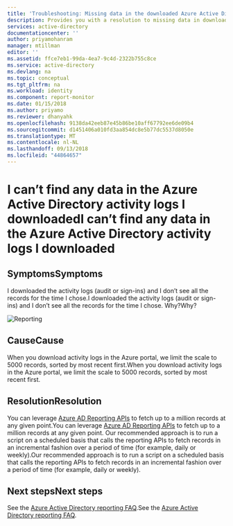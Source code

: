 ```yaml
---
title: 'Troubleshooting: Missing data in the downloaded Azure Active Directory activity logs | Microsoft Docs'
description: Provides you with a resolution to missing data in downloaded Azure Active Directory activity logs.
services: active-directory
documentationcenter: ''
author: priyamohanram
manager: mtillman
editor: ''
ms.assetid: ffce7eb1-99da-4ea7-9c4d-2322b755c8ce
ms.service: active-directory
ms.devlang: na
ms.topic: conceptual
ms.tgt_pltfrm: na
ms.workload: identity
ms.component: report-monitor
ms.date: 01/15/2018
ms.author: priyamo
ms.reviewer: dhanyahk
ms.openlocfilehash: 9138da42eeb87e45b86be10aff67792ee6de09b4
ms.sourcegitcommit: d1451406a010fd3aa854dc8e5b77dc5537d8050e
ms.translationtype: MT
ms.contentlocale: nl-NL
ms.lasthandoff: 09/13/2018
ms.locfileid: "44864657"
---
```

# <a name="i-cant-find-any-data-in-the-azure-active-directory-activity-logs-i-downloaded"></a><span data-ttu-id="ce0c4-103">I can’t find any data in the Azure Active Directory activity logs I downloaded</span><span class="sxs-lookup"><span data-stu-id="ce0c4-103">I can’t find any data in the Azure Active Directory activity logs I downloaded</span></span>


## <a name="symptoms"></a><span data-ttu-id="ce0c4-104">Symptoms</span><span class="sxs-lookup"><span data-stu-id="ce0c4-104">Symptoms</span></span>

<span data-ttu-id="ce0c4-105">I downloaded the activity logs (audit or sign-ins) and I don’t see all the records for the time I chose.</span><span class="sxs-lookup"><span data-stu-id="ce0c4-105">I downloaded the activity logs (audit or sign-ins) and I don’t see all the records for the time I chose.</span></span> <span data-ttu-id="ce0c4-106">Why?</span><span class="sxs-lookup"><span data-stu-id="ce0c4-106">Why?</span></span> 

 ![Reporting](./media/troubleshoot-missing-data-download/01.png)
 

## <a name="cause"></a><span data-ttu-id="ce0c4-108">Cause</span><span class="sxs-lookup"><span data-stu-id="ce0c4-108">Cause</span></span>

<span data-ttu-id="ce0c4-109">When you download activity logs in the Azure portal, we limit the scale to 5000 records, sorted by most recent first.</span><span class="sxs-lookup"><span data-stu-id="ce0c4-109">When you download activity logs in the Azure portal, we limit the scale to 5000 records, sorted by most recent first.</span></span> 

## <a name="resolution"></a><span data-ttu-id="ce0c4-110">Resolution</span><span class="sxs-lookup"><span data-stu-id="ce0c4-110">Resolution</span></span>

<span data-ttu-id="ce0c4-111">You can leverage [Azure AD Reporting APIs](concept-reporting-api.md) to fetch up to a million records at any given point.</span><span class="sxs-lookup"><span data-stu-id="ce0c4-111">You can leverage [Azure AD Reporting APIs](concept-reporting-api.md) to fetch up to a million records at any given point.</span></span> <span data-ttu-id="ce0c4-112">Our recommended approach is to run a script on a scheduled basis that calls the reporting APIs to fetch records in an incremental fashion over a period of time (for example, daily or weekly).</span><span class="sxs-lookup"><span data-stu-id="ce0c4-112">Our recommended approach is to run a script on a scheduled basis that calls the reporting APIs to fetch records in an incremental fashion over a period of time (for example, daily or weekly).</span></span>

## <a name="next-steps"></a><span data-ttu-id="ce0c4-113">Next steps</span><span class="sxs-lookup"><span data-stu-id="ce0c4-113">Next steps</span></span>
<span data-ttu-id="ce0c4-114">See the [Azure Active Directory reporting FAQ](reports-faq.md).</span><span class="sxs-lookup"><span data-stu-id="ce0c4-114">See the [Azure Active Directory reporting FAQ](reports-faq.md).</span></span>

